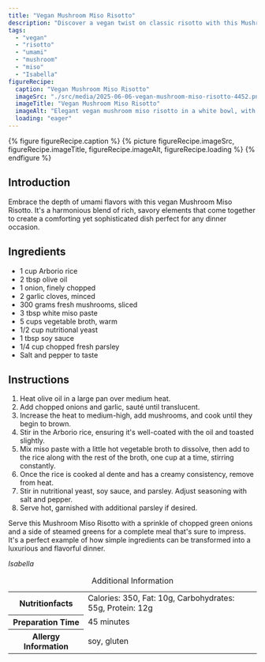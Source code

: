 ```yaml
---
title: "Vegan Mushroom Miso Risotto"
description: "Discover a vegan twist on classic risotto with this Mushroom Miso Risotto recipe, blending umami-rich miso and mushrooms for a comforting and satisfying dinner."
tags:
  - "vegan"
  - "risotto"
  - "umami"
  - "mushroom"
  - "miso"
  - "Isabella"
figureRecipe: 
  caption: "Vegan Mushroom Miso Risotto"
  imageSrc: "./src/media/2025-06-06-vegan-mushroom-miso-risotto-4452.png"
  imageTitle: "Vegan Mushroom Miso Risotto"
  imageAlt: "Elegant vegan mushroom miso risotto in a white bowl, with steamed greens on a dark table, simple cutlery, and soft natural lighting."
  loading: "eager"
---
```


{% figure figureRecipe.caption %}
{% picture figureRecipe.imageSrc, figureRecipe.imageTitle, figureRecipe.imageAlt, figureRecipe.loading %}
{% endfigure %}

## Introduction

Embrace the depth of umami flavors with this vegan Mushroom Miso Risotto. It's a harmonious blend of rich, savory elements that come together to create a comforting yet sophisticated dish perfect for any dinner occasion.

## Ingredients

- 1 cup Arborio rice
- 2 tbsp olive oil
- 1 onion, finely chopped
- 2 garlic cloves, minced
- 300 grams fresh mushrooms, sliced
- 3 tbsp white miso paste
- 5 cups vegetable broth, warm
- 1/2 cup nutritional yeast
- 1 tbsp soy sauce
- 1/4 cup chopped fresh parsley
- Salt and pepper to taste

## Instructions

1. Heat olive oil in a large pan over medium heat.
2. Add chopped onions and garlic, sauté until translucent.
3. Increase the heat to medium-high, add mushrooms, and cook until they begin to brown.
4. Stir in the Arborio rice, ensuring it's well-coated with the oil and toasted slightly.
5. Mix miso paste with a little hot vegetable broth to dissolve, then add to the rice along with the rest of the broth, one cup at a time, stirring constantly.
6. Once the rice is cooked al dente and has a creamy consistency, remove from heat.
7. Stir in nutritional yeast, soy sauce, and parsley. Adjust seasoning with salt and pepper.
8. Serve hot, garnished with additional parsley if desired.

Serve this Mushroom Miso Risotto with a sprinkle of chopped green onions and a side of steamed greens for a complete meal that's sure to impress. It's a perfect example of how simple ingredients can be transformed into a luxurious and flavorful dinner.

*Isabella*

<table><caption class='sr-only'>Additional Information</caption><tr><th>Nutritionfacts</th><td>Calories: 350, Fat: 10g, Carbohydrates: 55g, Protein: 12g&nbsp;</td></tr><tr><th>Preparation Time</th><td>45 minutes&nbsp;</td></tr><tr><th>Allergy Information</th><td>soy, gluten&nbsp;</td></tr></table>

